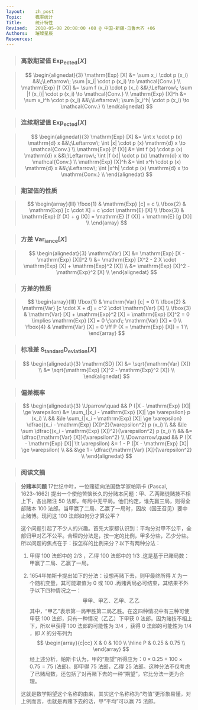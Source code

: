 ```yaml
---
layout:    zh_post
Topic:     概率统计
Title:     统计特性
Revised:   2018-05-08 20:08:00 +08 @ 中国-新疆-乌鲁木齐 +06
Authors:   璀璨星辰
Resources:
---
```


> ### 离散期望值 $\mathrm{Exp_{ected}} [X]$

> $$
> \begin{alignedat}{3}
>     \mathrm{Exp} [X] &= \sum x_i \cdot p (x_i)     &&\;\Leftarrow\; \sum |x_i| \cdot p (x_i) \to \mathcal{Conv.} \\
> \mathrm{Exp} [f (X)] &= \sum f (x_i) \cdot p (x_i) &&\;\Leftarrow\; \sum |f (x_i)| \cdot p (x_i) \to \mathcal{Conv.} \\
>   \mathrm{Exp} [X]^h &= \sum x_i^h \cdot p (x_i)   &&\;\Leftarrow\; \sum |x_i^h| \cdot p (x_i) \to \mathcal{Conv.} \\
> \end{alignedat}
> $$
>

> ### 连续期望值 $\mathrm{Exp_{ected}} [X]$

> $$
> \begin{alignedat}{3}
>     \mathrm{Exp} [X] &= \int x \cdot p (x) \mathrm{d} x     &&\;\Leftarrow\; \int |x| \cdot p (x) \mathrm{d} x \to \mathcal{Conv.} \\
> \mathrm{Exp} [f (X)] &= \int f (x) \cdot p (x) \mathrm{d} x &&\;\Leftarrow\; \int |f (x)| \cdot p (x) \mathrm{d} x \to \mathcal{Conv.} \\ 
>   \mathrm{Exp} [X]^h &= \int x^h \cdot p (x) \mathrm{d} x   &&\;\Leftarrow\; \int |x^h| \cdot p (x) \mathrm{d} x \to \mathrm{Conv.} \\
> \end{alignedat}
> $$
>

> ### 期望值的性质

> $$
> \begin{array}{lll}
> \fbox{1} & \mathrm{Exp} [c] = c \\
> \fbox{2} & \mathrm{Exp} [c \cdot X] = c \cdot \mathrm{E} [X] \\
> \fbox{3} & \mathrm{Exp} [f (X) + g (X)] = \mathrm{E} [f (X)] + \mathrm{E} [g (X)] \\
> \end{array}
> $$
>

> ### 方差 $\mathrm{Var_{iance}} [X]$

> $$
> \begin{alignedat}{3}
> \mathrm{Var} [X] &= \mathrm{Exp} [X - \mathrm{Exp} [X]]^2 \\
>                  &= \mathrm{Exp} [X^2 - 2 X \cdot \mathrm{Exp} [X] + \mathrm{Exp}^2 [X]] \\
>                  &= \mathrm{Exp} [X]^2 - \mathrm{Exp}^2 [X] \\
> \end{alignedat}
> $$
>

> ### 方差的性质

> $$
> \begin{array}{lll}
> \fbox{1} & \mathrm{Var} [c] = 0 \\
> \fbox{2} & \mathrm{Var} [c \cdot X + d] = c^2 \cdot \mathrm{Var} [X] \\
> \fbox{3} & \mathrm{Var} [X] + \mathrm{Exp}^2 [X] = \mathrm{Exp} [X]^2 = 0 \implies \mathrm{Exp} [X] = 0 \;\and\; \mathrm{Var} [X] = 0 \\
> \fbox{4} & \mathrm{Var} [X] = 0 \iff P (X = \mathrm{Exp} [X]) = 1  \\
> \end{array}
> $$
>

> ### 标准差 $\mathrm{S_{tandard} D_{eviation}} [X]$

> $$
> \begin{alignedat}{3}
> \mathrm{SD} [X] &= \sqrt{\mathrm{Var} [X]} \\
>                 &= \sqrt{\mathrm{Exp} [X]^2 - \mathrm{Exp}^2 [X]} \\
> \end{alignedat}
> $$
>

> ### 偏差概率

> $$
> \begin{alignedat}{3}
> \Uparrow\quad   && P (|X - \mathrm{Exp} [X]| \ge \varepsilon) &= \sum_{|x_i - \mathrm{Exp} [X]| \ge \varepsilon} p (x_i) \\
>                 &&                                            &\le \sum_{|x_i - \mathrm{Exp} [X]| \ge \varepsilon} \dfrac{(x_i - \mathrm{Exp} [X])^2}{\varepsilon^2} p (x_i) \\
>                 &&                                            &\le \sum \dfrac{(x_i - \mathrm{Exp} [X])^2}{\varepsilon^2} p (x_i) \\
>                 &&                                            &= \dfrac{\mathrm{Var} [X]}{\varepsilon^2} \\
> \Downarrow\quad && P (|X - \mathrm{Exp} [X]| \lt \varepsilon) &= 1 - P (|X - \mathrm{Exp} [X]| \ge \varepsilon) \\
>                 &&                                            &\ge 1 - \dfrac{\mathrm{Var} [X]}{\varepsilon^2} \\
> \end{alignedat}
> $$
>

> ### 阅读文摘

> **分赌本问题**  17世纪中叶，一位赌徒向法国数学家帕斯卡 (Pascal, 1623~1662) 提出一个使他苦恼长久的分赌本问题：甲、乙两赌徒赌技不相上下，各出赌注 $50$ 法郎，每局中无平局。他们约定，谁先赢三局，则得全部赌本 $100$ 法郎。当甲赢了二局、乙赢了一局时，因故（国王召见）要中止赌博。现问这 $100$ 法郎如何分才算公平？
>
> 这个问题引起了不少人的兴趣。首先大家都认识到：平均分对甲不公平，全部归甲对乙不公平。合理的分法是，按一定的比例，甲多分些，乙少分些。所以问题的焦点在于：按怎样的比例来分？以下有两种分法：
>
> 1. 甲得 $100$ 法郎中的 $2/3$ ，乙得 $100$ 法郎中的 $1/3$ .这是基于已赌局数：甲赢了二局、乙赢了一局。
>
> 2. 1654年帕斯卡提出如下的分法：设想再赌下去，则甲最终所得 $X$ 为一个随机变量，其可能取值为 $0$ 或 $100$ .再赌两局必可结束，其结果不外乎以下四种情况之一：
>    $$
>    \text{甲甲、甲乙、乙甲、乙乙}
>    $$
>    其中，“甲乙”表示第一局甲胜第二局乙胜。在这四种情况中有三种可使甲获 $100$ 法郎，只有一种情况（乙乙）下甲获 $0$ 法郎。因为赌技不相上下，所以甲获得 $100$ 法郎的可能性为 $3/4$ ，获得 $0$ 法郎的可能性为 $1/4$ ，即 $X$ 的分布列为
>    $$
>    \begin{array}{c|cc}
>    X & 0    & 100 \\
>    \hline
>    P & 0.25 & 0.75 \\
>    \end{array}
>    $$
>    经上述分析，帕斯卡认为，甲的“期望”所得应为：$0 \times 0.25 + 100 \times 0.75 = 75$ (法郎)。即甲得 $75$ 法郎，乙得 $25$ 法郎。这种分法不仅考虑了已赌局数，还包括了对再赌下去的一种“期望”，它比分法一更为合理。
>
> 这就是数学期望这个名称的由来，其实这个名称称为“均值”更形象易懂，对上例而言，也就是再赌下去的话，甲“平均”可以赢 $75$ 法郎。
